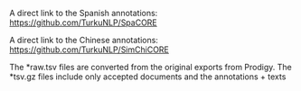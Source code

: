A direct link to the Spanish annotations: https://github.com/TurkuNLP/SpaCORE

A direct link to the Chinese annotations: https://github.com/TurkuNLP/SimChiCORE

The \*raw.tsv files are converted from the original exports from Prodigy. The \*tsv.gz files include only accepted documents and the annotations + texts
